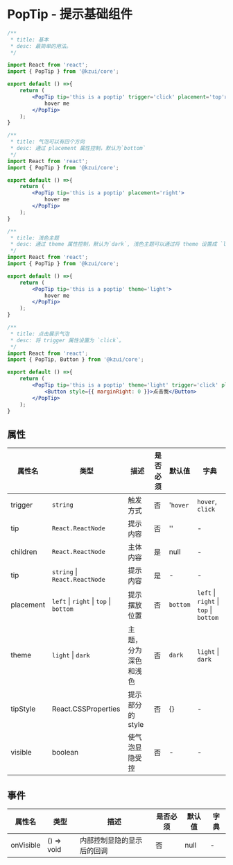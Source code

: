 # PopTip - 提示基础组件


```jsx
/**
 * title: 基本
 * desc: 最简单的用法。
 */

import React from 'react';
import { PopTip } from '@kzui/core';

export default () =>{ 
    return (
        <PopTip tip='this is a poptip' trigger='click' placement='top'>
            hover me
        </PopTip>
    );
}
```

```jsx
/**
 * title: 气泡可以有四个方向
 * desc: 通过 placement 属性控制，默认为`bottom`
 */
import React from 'react';
import { PopTip } from '@kzui/core';

export default () =>{ 
    return (
        <PopTip tip='this is a poptip' placement='right'>
            hover me
        </PopTip>
    );
}
```


```jsx
/**
 * title: 浅色主题
 * desc: 通过 theme 属性控制，默认为`dark`, 浅色主题可以通过将 theme 设置成 `light`。
 */
import React from 'react';
import { PopTip } from '@kzui/core';

export default () =>{ 
    return (
        <PopTip tip='this is a poptip' theme='light'>
            hover me
        </PopTip>
    );
}
```

```jsx
/**
 * title: 点击展示气泡
 * desc: 将 trigger 属性设置为 `click`。
 */
import React from 'react';
import { PopTip, Button } from '@kzui/core';

export default () =>{ 
    return (
        <PopTip tip='this is a poptip' theme='light' trigger='click' placement='top'>
            <Button style={{ marginRight: 0 }}>点击我</Button>
        </PopTip>
    );
}
```




## 属性

属性名 | 类型 | 描述 | 是否必须 | 默认值 | 字典 |  
------- | ------- | ------- | ------- | ------- | ------- |
trigger | `string` | 触发方式 | 否 | '`hover` | `hover`, `click`|
tip | `React.ReactNode` | 提示内容 | 否 | '' | - |
children | `React.ReactNode` | 主体内容 | 是 | null | - |
tip | `string` \| `React.ReactNode` | 提示内容 | 是 | - | - | 
placement | `left` \| `right` \| `top` \| `bottom` | 提示摆放位置  | 否 | `bottom` | `left` \| `right` \| `top` \| `bottom` |
theme | `light` \| `dark` | 主题，分为深色和浅色 | 否 | `dark` | `light` \| `dark` |
tipStyle | React.CSSProperties | 提示部分的 style | 否 | {} | - |
visible | boolean | 使气泡显隐受控 | 否 | - | - |

## 事件

属性名 | 类型 | 描述 | 是否必须 | 默认值 | 字典 |  
------- | ------- | ------- | ------- | ------- | ------- |
onVisible | () => void  | 内部控制显隐的显示后的回调 | 否 | null | - |
